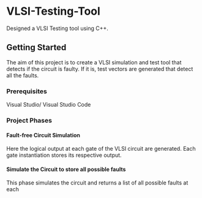 # VLSI-Testing-Tool
Designed a VLSI Testing tool using C++.

## Getting Started
The aim of this project is to create a VLSI simulation and test tool that detects if the circuit is faulty. If it is, test vectors are generated that detect all the faults.

### Prerequisites
Visual Studio/ Visual Studio Code

### Project Phases
#### Fault-free Circuit Simulation
  Here the logical output at each gate of the VLSI circuit are generated. Each gate instantiation stores its respective output.
#### Simulate the Circuit to store all possible faults
  This phase simulates the circuit and returns a list of all possible faults at each 
